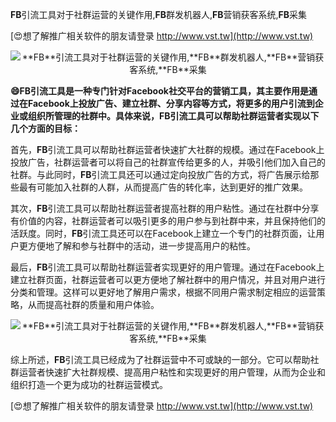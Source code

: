 **FB**引流工具对于社群运营的关键作用,**FB**群发机器人,**FB**营销获客系统,**FB**采集

[😍想了解推广相关软件的朋友请登录 http://www.vst.tw](http://www.vst.tw)

 <center><img src="https://vst.tw/MP4/tuiguang/png/6.png" alt="**FB**引流工具对于社群运营的关键作用,**FB**群发机器人,**FB**营销获客系统,**FB**采集"></center>

**😄**FB**引流工具是一种专门针对Facebook社交平台的营销工具，其主要作用是通过在Facebook上投放广告、建立社群、分享内容等方式，将更多的用户引流到企业或组织所管理的社群中。具体来说，**FB**引流工具可以帮助社群运营者实现以下几个方面的目标：**

首先，**FB**引流工具可以帮助社群运营者快速扩大社群的规模。通过在Facebook上投放广告，社群运营者可以将自己的社群宣传给更多的人，并吸引他们加入自己的社群。与此同时，**FB**引流工具还可以通过定向投放广告的方式，将广告展示给那些最有可能加入社群的人群，从而提高广告的转化率，达到更好的推广效果。

其次，**FB**引流工具可以帮助社群运营者提高社群的用户粘性。通过在社群中分享有价值的内容，社群运营者可以吸引更多的用户参与到社群中来，并且保持他们的活跃度。同时，**FB**引流工具还可以在Facebook上建立一个专门的社群页面，让用户更方便地了解和参与社群中的活动，进一步提高用户的粘性。

最后，**FB**引流工具可以帮助社群运营者实现更好的用户管理。通过在Facebook上建立社群页面，社群运营者可以更方便地了解社群中的用户情况，并且对用户进行分类和管理。这样可以更好地了解用户需求，根据不同用户需求制定相应的运营策略，从而提高社群的质量和用户体验。

 <center><img src="https://vst.tw/MP4/tuiguang/png/4.png" alt="**FB**引流工具对于社群运营的关键作用,**FB**群发机器人,**FB**营销获客系统,**FB**采集"></center>

综上所述，**FB**引流工具已经成为了社群运营中不可或缺的一部分。它可以帮助社群运营者快速扩大社群规模、提高用户粘性和实现更好的用户管理，从而为企业和组织打造一个更为成功的社群运营模式。

[😍想了解推广相关软件的朋友请登录 http://www.vst.tw](http://www.vst.tw)



